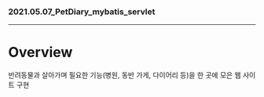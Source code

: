 ### 2021.05.07_PetDiary_mybatis_servlet   
----
# Overview   
반려동물과 살아가며 필요한 기능(병원, 동반 가게, 다이어리 등)을 한 곳에 모은 웹 사이트 구현
